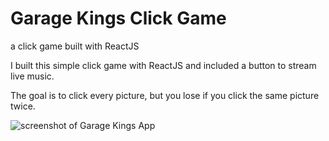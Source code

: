 # Garage Kings Click Game 
a click game built with ReactJS

I built this simple click game with ReactJS and included a button to stream live music. 

The goal is to click every picture, but you lose if you click the same picture twice.

![screenshot of Garage Kings App](public/screenshot.png)